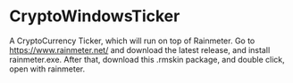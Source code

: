 # CryptoWindowsTicker
A CryptoCurrency Ticker, which will run on top of Rainmeter. Go to https://www.rainmeter.net/   and download the latest release, and install rainmeter.exe. After that, download this .rmskin package, and double click, open with rainmeter.

